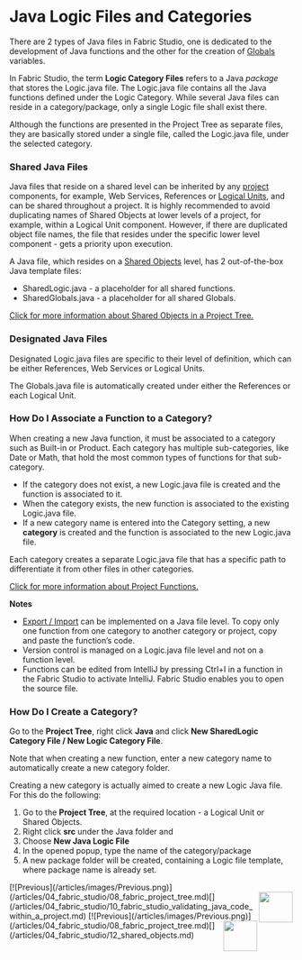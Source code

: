 

# Java Logic Files and Categories

There are 2 types of Java files in Fabric Studio, one is dedicated to the development of Java functions and the other for the creation of [Globals](/articles/08_globals/01_globals_overview.md) variables. 

In Fabric Studio, the term **Logic Category Files** refers to a Java *package* that stores the Logic.java file. The Logic.java file contains all the Java functions defined under the Logic Category. While several Java files can reside in a category/package, only a single Logic file shall exist there.

<studio>Although the functions are presented in the Project Tree as separate files, they are basically stored under a single file, called the Logic.java file, under the selected category. </studio> 

### Shared Java Files
Java files that reside on a shared level can be inherited by any [project](/articles/04_fabric_studio/08_fabric_project_tree.md) components, for example, Web Services, References or [Logical Units](/articles/03_logical_units/02_create_a_logical_unit_flow.md), and can be shared throughout a project.
It is highly recommended to avoid duplicating names of Shared Objects at lower levels of a project, for example, within a Logical Unit component. However, if there are duplicated object file names, the file that resides under the specific lower level component - gets a priority upon execution.

A Java file, which resides on a [Shared Objects](/articles/04_fabric_studio/12_shared_objects.md) level, has 2 out-of-the-box Java template files:
* SharedLogic.java - a placeholder for all shared functions. 
* SharedGlobals.java - a placeholder for all shared Globals. 

[Click for more information about Shared Objects in a Project Tree.](/articles/04_fabric_studio/12_shared_objects.md)

### Designated Java Files

Designated Logic.java files are specific to their level of definition, which can be either References, Web Services or Logical Units.

The Globals.java file is automatically created under either the References or each Logical Unit.

<studio>

### How Do I Associate a Function to a Category?

When creating a new Java function, it must be associated to a category such as Built-in or Product. Each category has multiple sub-categories, like Date or Math, that hold the most common types of functions for that sub-category.

* If the category does not exist, a new Logic.java file is created and the function is associated to it. 
* When the category exists, the new function is associated to the existing Logic.java file.
* If a new category name is entered into the Category setting, a new **category** is created and the function is associated to the new Logic.java file.

Each category creates a separate Logic.java file that has a specific path to differentiate it from other files in other categories.

[Click for more information about Project Functions.](/articles/07_table_population/08_project_functions.md)

**Notes** 

* [Export / Import](/articles/04_fabric_studio/11_fabric_studio_exporting_and_importing%20a_fabric_project.md) can be implemented on a Java file level. To copy only one function from one category to another category or project, copy and paste the function’s code. 
* Version control is managed on a Logic.java file level and not on a function level. 
* Functions can be edited from IntelliJ by pressing Ctrl+I in a function in the Fabric Studio to activate IntelliJ. Fabric Studio enables you to open the source file.

</studio>

### How Do I Create a Category?

<studio>

Go to the **Project Tree**, right click **Java** and click **New SharedLogic Category File / New Logic Category File**.

Note that when creating a new function, enter a new category name to automatically create a new category folder.

</studio>

<web>

Creating a new category is actually aimed to create a new Logic Java file. For this do the following:

1. Go to the **Project Tree**, at the required location - a Logical Unit or Shared Objects.
2. Right click **src**  under the Java folder and 
3. Choose **New Java Logic File**
4. In the opened popup, type the name of the category/package
5. A new package folder will be created, containing a Logic file template, where package name is already set. 

</web>
<studio>
[![Previous](/articles/images/Previous.png)](/articles/04_fabric_studio/08_fabric_project_tree.md)[<img align="right" width="60" height="54" src="/articles/images/Next.png">](/articles/04_fabric_studio/10_fabric_studio_validating_java_code_within_a_project.md)
</studio>
<web>
[![Previous](/articles/images/Previous.png)](/articles/04_fabric_studio/08_fabric_project_tree.md)[<img align="right" width="60" height="54" src="/articles/images/Next.png">](/articles/04_fabric_studio/12_shared_objects.md)
</web>
